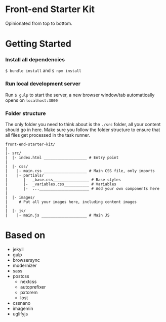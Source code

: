 # Front-end Starter Kit

Opinionated from top to bottom.

# Getting Started

### Install all dependencies

`$ bundle install` and `$ npm install`

### Run local development server

Run `$ gulp` to start the server, a new browser window/tab automatically opens on `localhost:3000`

### Folder structure

The only folder you need to think about is the `./src` folder, all your content should go in here.
Make sure you follow the folder structure to ensure that all files get processed in the task runner.

```
front-end-starter-kit/
|
|- src/
|  |- index.html ___________________ # Entry point
|
|  |- css/
|    |- main.css ___________________ # Main CSS file, only imports
|    |- partials/
|       |-  _base.css________________ # Base styles
|       |-  _variables.css___________ # Variables
|       |-  ...______________________ # Add your own components here
|
|  |- images/
|     # Put all your images here, including content images
|
|  |- js/
|    |- main.js ____________________ # Main JS
```

# Based on

- jekyll
- gulp
- browsersync
- modernizer
- sass
- postcss
  - nextcss
  - autoprefixer
  - pxtorem
  - lost
- cssnano
- imagemin
- uglifyjs
